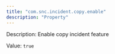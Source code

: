 ```yaml
---
title: "com.snc.incident.copy.enable"
description: "Property"
---
```


Description: Enable copy incident feature

Value: `true`